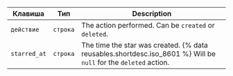 | Клавиша      | Тип      | Description                                                                                                          |
| ------------ | -------- | -------------------------------------------------------------------------------------------------------------------- |
| `действие`   | `строка` | The action performed. Can be `created` or `deleted`.                                                                 |
| `starred_at` | `строка` | The time the star was created. {% data reusables.shortdesc.iso_8601 %} Will be `null` for the `deleted` action. |